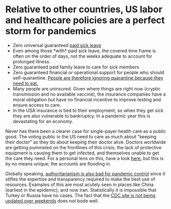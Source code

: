 # Relative to other countries, US labor and healthcare policies are a perfect storm for pandemics

-   Zero universal guaranteed [paid sick leave](https://www.worldpolicycenter.org/policies/for-how-long-are-workers-guaranteed-paid-sick-leave)
-   Even among those \*with\* paid sick leave, the covered time frame is often on the order of days, not the weeks adequate to account for
    prolonged illness.
-   Zero guaranteed paid family leave to care for sick members
-   Zero guaranteed financial or operational support for people who should self-quarantine. [People are therefore ignoring quarantine
    because they need to eat.](https://twitter.com/iKaylaReed/status/1237006777474060294)
-   Many people are uninsured. Given where things are right now (cryptic transmission and no available vaccine), the insurance companies have
    a moral obligation but have no financial incentive to improve testing and ensure access to care.
-   In the USA insurance is tied to their employment, so when they get sick they are also vulnerable to bankruptcy. In a pandemic year this is devastating for an economy.

Never has there been a clearer case for single-payer health care as a public good. The voting public in the US need to care as much about
"keeping their doctor" as they do about keeping their doctor alive. Doctors worldwide are getting pummeled on the frontlines of this crisis,
the lack of protective equipment is causing them to get infected, and themselves unable to get the care they need. For a personal lens on
this, have a look [here](https://twitter.com/stuff_so/status/1236467114933813248), but this is by no means unique; the accounts are flooding in.

Globally speaking, [authoritarianism is also bad for pandemic control](https://www.theatlantic.com/technology/archive/2020/02/coronavirus-and-blindness-authoritarianism/606922/) since it stifles the expertise and transparency required to make the best use of resources. Examples of this are most acutely seen in places like China (earliest in the epidemic), and now Iran. Statistically it is impossible that Turkey or Russia have no cases. The fact that the [CDC site is not being updated over weekends](https://twitter.com/joshtpm/status/1236876030138294272) does
not bode well.
